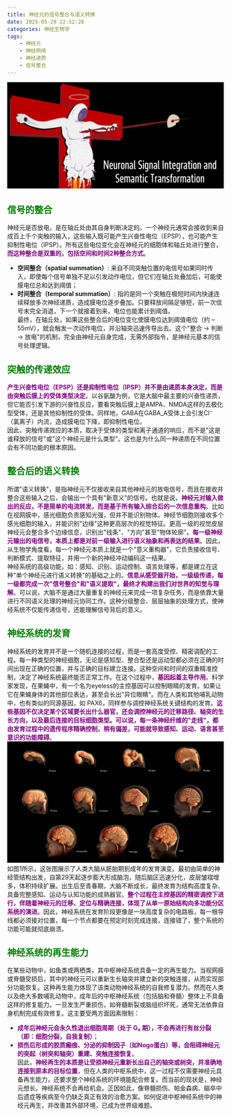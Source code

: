 ```yaml
---
title: 神经元的信号整合与语义转换
date: 2025-05-28 22:52:28
categories: 神经生物学
tags:
    - 神经元
    - 神经网络
    - 神经递质
    - 信号整合
---
```

![](https://github.com/gaoxianglong/blog/blob/master/imgs/%E6%88%AA%E5%B1%8F2025-05-29%2000.24.27.png?raw=true)
## <span style="color:green">信号的整合</span>
神经元是否放电，是在轴丘处由其自身判断决定的。一个神经元通常会接收到来自成百上千个突触的输入，这些输入既可能产生兴奋性电位（EPSP），也可能产生抑制性电位（IPSP）。所有这些电位变化会在神经元的细胞体和轴丘处进行整合，<span style="color:purple">**而这种整合是双重的，包括空间和时间2种整合方式**</span>。
- **空间整合（spatial summation）**: 来自不同突触位置的电信号如果同时传入，即使每个信号单独不足以引发动作电位，但它们在轴丘处叠加后，可能使膜电位总和达到阈值；
- **时间整合（temporal summation）**: 指的是同一个突触在极短时间内快速连续释放多次神经递质，造成膜电位逐步叠加。只要释放间隔足够短，前一次信号未完全消退，下一个就接着到来，电位也能累计到阈值。
<br>最终，在轴丘处，如果这些整合后的电位变化使膜电位达到阈值电位（约 –55mV），就会触发一次动作电位，并沿轴突迅速传导出去。这个"整合 → 判断 → 放电"的机制，完全由神经元自身完成，无需外部指令，是神经元基本的信号处理逻辑。
## <span style="color:green">突触的传递效应</span>
<span style="color:purple">**产生兴奋性电位（EPSP）还是抑制性电位（IPSP）并不是由递质本身决定，而是由突触后膜上的受体类型决定**</span>。以谷氨酸为例，它是大脑中最主要的兴奋性递质，但它能否引发下游的兴奋性反应，要看突触后膜上是AMPA、NMDA这样的去极化型受体，还是其他抑制性的受体。同样地，GABA在GABA_A受体上会引发Cl⁻（氯离子）内流，造成膜电位下降，即抑制性电位。<br>
因此，突触传递效应的本质，取决于受体的类型和离子通道的响应，而不是"这是谁释放的信号"或"这个神经元是什么类型"。这也是为什么同一种递质在不同位置会有不同功能的根本原因。
## <span style="color:green">整合后的语义转换</span>
所谓"语义转换"，是指神经元不仅接收来自其他神经元的放电信号，而且在接收并整合这些输入之后，会输出一个具有"新意义"的信号。也就是说，<span style="color:purple">**神经元对输入做出的反应，不是简单的电流转发，而是基于所有输入综合后的一次信息重构**</span>。比如在视网膜中，感光细胞负责感知光强，但并不能识别物体。神经节细胞则接收多个感光细胞的输入，并能识别"边缘"这种更高层次的视觉特征。更高一级的视觉皮层神经元会整合多个边缘信息，识别出"线条"、"方向"甚至"物体轮廓"。<span style="color:purple">**每一级神经元输出的电信号，本质上都是对前一级输入进行语义抽象和再表达的结果**</span>。因此，从生物学角度看，每一个神经元本质上就是一个"意义重构器"，它负责接收信号、判断模式、提取特征，并用一个新的神经冲动编码这一结果。<br>
神经系统的高级功能，如：感知、识别、运动控制、语言处理等，都是建立在这种"单个神经元进行语义转换"的基础之上的。<span style="color:purple">**信息从感受器开始，一级级传递，每一级都完成一次"信号整合"和"语义提取"，最终才构建出我们对世界的知觉与理解**</span>。可以说，大脑不是通过大量重复的神经元来完成一项复杂任务，而是依靠大量进行不同语义处理的神经元协同工作。这种分级整合、层层抽象的处理方式，使神经系统不仅能传递信号，还能理解信号背后的意义。
## <span style="color:green">神经系统的发育</span>
神经系统的发育并不是一个随机连接的过程，而是一套高度受控、精密调配的工程。每一种类型的神经细胞，无论是感知型、整合型还是运动型都必须在正确的时间出现在正确的位置，并与正确的目标建立连接。这种空间和时间的双重精准控制，决定了神经系统最终能否正常工作。在这个过程中，<span style="color:purple">**基因起着主导作用**</span>。科学家发现，在果蝇中，有一个名为eyeless的主控基因可以控制眼睛的发育。如果让它在果蝇身体的其他部位表达，甚至会长出"异位眼睛"。而在人类和其他哺乳动物中，也有类似的同源基因，如 PAX6，同样参与调控神经系统关键结构的发育。<span style="color:purple">**这些基因不仅决定某个区域要长出什么器官，还会调控神经元的迁移路径、轴突的生长方向，以及最后连接的目标细胞类型。可以说，每一条神经纤维的"走线"，都由发育过程中的遗传程序精确控制，稍有偏差，可能就导致感知、运动、语言甚至意识的功能障碍**</span>。
![图1-神经发育流程图](https://github.com/gaoxianglong/blog/blob/master/imgs/ehp2268-zh_f1.jpg?raw=true)
如图1所示，这张图展示了人类大脑从胚胎期到成年的发育演变。最初由简单的神经管结构出发，自第29天起逐步膨大形成脑泡，随后脑区迅速分化，皮层皱褶增多，体积持续扩展。出生后至青春期，大脑不断成长，最终发育为结构高度复杂、具备完整感知、运动与认知功能的成熟器官。<span style="color:purple">**整个过程在主控基因的精密调控下进行，伴随着神经元的迁移、定位与精确连接，体现了从单一原始结构向多功能分区系统的演进**</span>。因此，神经系统在发育阶段更像是一块高度复杂的电路板，每一根导线都必须接对位置，每一个节点都要在预定时刻完成连接，连接错了，整个系统的功能可能就彻底崩溃。
## <span style="color:green">神经系统的再生能力</span>
在某些动物中，如鱼类或两栖类，其中枢神经系统具备一定的再生能力。当视网膜或脊髓受损后，其中的神经元可以重新生长轴突并建立新的突触连接，从而实现部分功能恢复。这种再生能力体现了该类动物神经系统的自我修复潜力。然而在人类以及绝大多数哺乳动物中，成年后的中枢神经系统（包括脑和脊髓）整体上不具备这样的修复能力。一旦发生严重损伤，如脊髓断裂或脑组织坏死，通常无法依靠自身机制完成有效修复。这主要受两方面因素限制：
* <span style="color:purple">**成年后神经元会永久性退出细胞周期（处于 G₀ 期），不会再进行有丝分裂（即：细胞分裂，自我复制）**</span>；
* <span style="color:purple">**损伤后形成的胶质瘢痕、分泌的抑制因子（如Nogo蛋白）等，会阻碍神经元的突起（树突和轴突）重建、突触连接恢复**</span>。
<br>因此，<span style="color:purple">**神经再生的本质是让受损神经元重新长出自己的轴突或树突，并准确地连接到原本的目标位置**</span>，但在人类的中枢系统中，这一过程不仅需要神经元具备再生能力，还要求整个神经系统的环境能配合修复。而当前的现状是，神经元想长，神经系统不会再给机会。正因如此，像脊髓损伤、帕金森病、脑卒中后遗症等疾病至今仍缺乏真正有效的治愈方案。如何促进中枢神经系统中的神经元再生，并改善其外部环境，已成为世界级难题。
